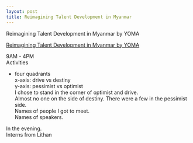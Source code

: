 ```yaml
---
layout: post
title: Reimagining Talent Development in Myanmar 
---
```


Reimagining Talent Development in Myanmar by YOMA

[Reimagining Talent Development in Myanmar by YOMA](https://www.eventbrite.com/e/re-imagining-talent-development-in-myanmar-registration-65013105950)

9AM - 4PM  
Activities  
- four quadrants  
x-axis: drive vs destiny  
y-axis: pessimist vs optimist  
I chose to stand in the corner of optimist and drive.  
Almost no one on the side of destiny. There were a few in the pessimist side.  
Names of people I got to meet.  
Names of speakers.  

In the evening.  
Interns from Lithan  
